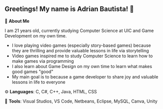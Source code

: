 ## Greetings! My name is Adrian Bautista! 👋

📜 **About Me**

I am 21 years old, currently studying Computer Science at UIC and Game Development on my own time. 
- I love playing video games (especially story-based games) because they are thrilling and provide valuable lessons in life via storytelling
- Video games inspired me to study Computer Science to learn how to make games via programming
- I also learn about Game Design on my own time to learn what makes good games "good"
- My main goal is to because a game developer to share joy and valuable lessons in life to everyone

⚙️ **Languages**: C, C#, C++, Java, HTML, CSS

🧰 **Tools**: Visual Studios, VS Code, Netbeans, Eclipse, MySQL, Canva, Unity
